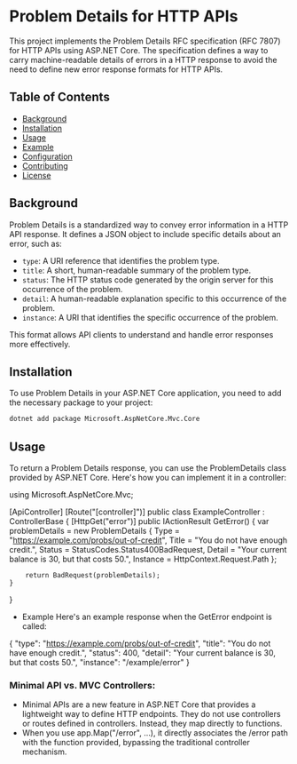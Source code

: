 # Problem Details for HTTP APIs

This project implements the Problem Details RFC specification (RFC 7807) for HTTP APIs using ASP.NET Core. The specification defines a way to carry machine-readable details of errors in a HTTP response to avoid the need to define new error response formats for HTTP APIs.

## Table of Contents

- [Background](#background)
- [Installation](#installation)
- [Usage](#usage)
- [Example](#example)
- [Configuration](#configuration)
- [Contributing](#contributing)
- [License](#license)

## Background

Problem Details is a standardized way to convey error information in a HTTP API response. It defines a JSON object to include specific details about an error, such as:

- `type`: A URI reference that identifies the problem type.
- `title`: A short, human-readable summary of the problem type.
- `status`: The HTTP status code generated by the origin server for this occurrence of the problem.
- `detail`: A human-readable explanation specific to this occurrence of the problem.
- `instance`: A URI that identifies the specific occurrence of the problem.

This format allows API clients to understand and handle error responses more effectively.

## Installation

To use Problem Details in your ASP.NET Core application, you need to add the necessary package to your project:

```bash
dotnet add package Microsoft.AspNetCore.Mvc.Core
```

## Usage
To return a Problem Details response, you can use the ProblemDetails class provided by ASP.NET Core. Here's how you can implement it in a controller:


using Microsoft.AspNetCore.Mvc;

[ApiController]
[Route("[controller]")]
public class ExampleController : ControllerBase
{
    [HttpGet("error")]
    public IActionResult GetError()
    {
        var problemDetails = new ProblemDetails
        {
            Type = "https://example.com/probs/out-of-credit",
            Title = "You do not have enough credit.",
            Status = StatusCodes.Status400BadRequest,
            Detail = "Your current balance is 30, but that costs 50.",
            Instance = HttpContext.Request.Path
        };

        return BadRequest(problemDetails);
    }
}


- Example
Here's an example response when the GetError endpoint is called:


{
  "type": "https://example.com/probs/out-of-credit",
  "title": "You do not have enough credit.",
  "status": 400,
  "detail": "Your current balance is 30, but that costs 50.",
  "instance": "/example/error"
}


### Minimal API vs. MVC Controllers:
- Minimal APIs are a new feature in ASP.NET Core that provides a lightweight way to define HTTP endpoints. They do not use controllers or routes defined in controllers. Instead, they map directly to functions.
- When you use app.Map("/error", ...), it directly associates the /error path with the function provided, bypassing the traditional controller mechanism.